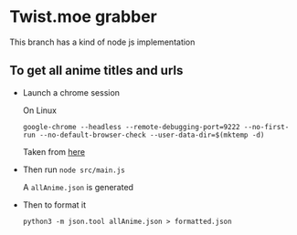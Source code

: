 # Twist.moe grabber

This branch has a kind of node js implementation



## To get all anime titles and urls

- Launch a chrome session

    On Linux

    ```shell
    google-chrome --headless --remote-debugging-port=9222 --no-first-run --no-default-browser-check --user-data-dir=$(mktemp -d)
    ```

    Taken from [here](https://medium.com/@jaredpotter1/connecting-puppeteer-to-existing-chrome-window-8a10828149e0)

- Then run `node src/main.js`
    
    A `allAnime.json` is generated
- Then to format it
    ```shell
    python3 -m json.tool allAnime.json > formatted.json
    ```

